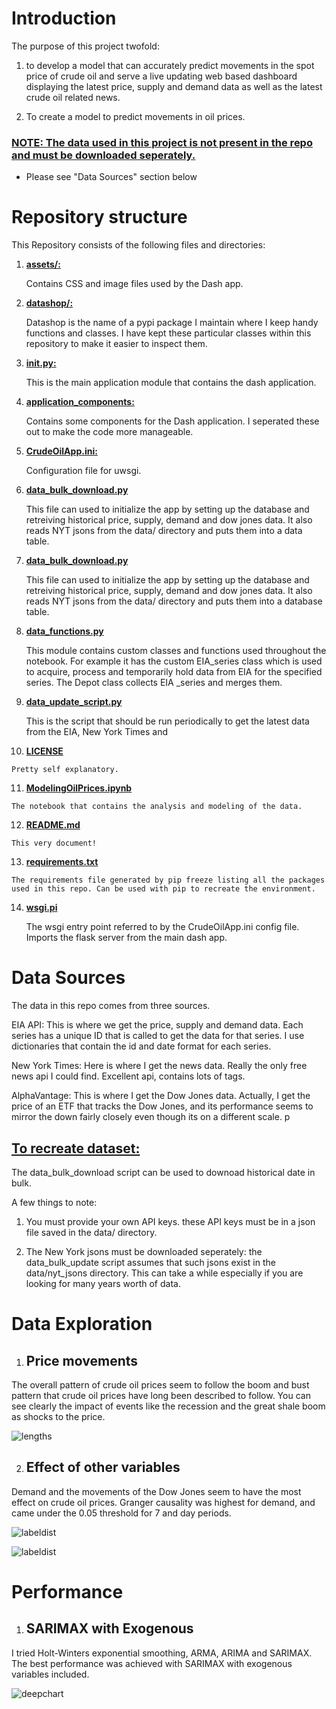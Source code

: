 # __Introduction__
 
The purpose of this project twofold: 

1. to develop a model that can accurately predict movements in the spot price of crude oil and serve a live updating web based dashboard displaying the latest price, supply and demand data as well as the latest crude oil related news. 

2. To create a model to predict movements in oil prices. 


### __<ins> NOTE: The data used in this project is not present in the repo and must be downloaded seperately.__

- Please see "Data Sources" section below
 
# __Repository structure__
 
This Repository consists of the following files and directories:
 
1. __<ins>assets/:__

    Contains CSS and image files used by the Dash app. 
 
2. __<ins>datashop/:__
      
    Datashop is the name of a pypi package I maintain where I keep handy functions and classes. I have kept these particular classes within this repository to make it easier to inspect them. 

3. __<ins>__init__.py:__

    This is the main application module that contains the dash application. 
 
4. __<ins>application_components:__
 
    Contains some components for the Dash application. I seperated these out to make the code more manageable.  
 
5. __<ins>CrudeOilApp.ini:__

    Configuration file for uwsgi.

6. __<ins>data_bulk_download.py__

    This file can used to initialize the app by setting up the database and retreiving historical price, supply, demand and dow jones data. It also reads NYT jsons from the data/ directory and puts them into a data table. 

7. __<ins>data_bulk_download.py__

    This file can used to initialize the app by setting up the database and retreiving historical price, supply, demand and dow jones data. It also reads NYT jsons from the data/ directory and puts them into a database table.

 8. __<ins>data_functions.py__

    This module contains custom classes and functions used throughout the notebook. For example it has the custom EIA_series class which is used to acquire, process and temporarily hold data from EIA for the specified series. The Depot class collects EIA _series and merges them. 

 9. __<ins>data_update_script.py__

    This is the script that should be run periodically to get the latest data from the EIA, New York Times and 

 10. __<ins>LICENSE__

    Pretty self explanatory.

 11. __<ins>ModelingOilPrices.ipynb__

    The notebook that contains the analysis and modeling of the data. 

 12. __<ins>README.md__

    This very document!

 13. __<ins>requirements.txt__

    The requirements file generated by pip freeze listing all the packages used in this repo. Can be used with pip to recreate the environment. 

14. __<ins>wsgi.pi__

    The wsgi entry point referred to by the CrudeOilApp.ini config file. Imports the flask server from the main dash app. 


 
# __Data Sources__
 
The data in this repo comes from three sources. 

EIA API: This is where we get the price, supply and demand data. Each series has a unique ID that is called to get the data for that series. I use dictionaries that contain the id and date format for each series. 

New York Times: Here is where I get the news data. Really the only free news api I could find. Excellent api, contains lots of tags. 

AlphaVantage: This is where I get the Dow Jones data. Actually, I get the price of an ETF that tracks the Dow Jones, and its performance seems to mirror the down fairly closely even though its on a different scale. p
 
## <ins> To recreate dataset:

The data_bulk_download script can be used to downoad historical date in bulk. 

A few things to note:

1. You must provide your own API keys. these API keys must be in a json file saved in the data/ directory. 

2. The New York jsons must be downloaded seperately: the data_bulk_update script assumes that such jsons exist in the data/nyt_jsons directory. This can take a while especially if you are looking for many years worth of data. 

# Data Exploration


1. ## Price movements
The overall pattern of crude oil prices seem to follow the boom and bust pattern that crude oil prices have long been described to follow. You can see clearly the impact of events like the recession and the great shale boom as shocks to the price. 

![lengths](assets/crudeprice.png)


2. ## Effect of other variables

Demand and the movements of the Dow Jones seem to have the most effect on crude oil prices. Granger causality was highest for demand, and came under the 0.05 threshold for 7 and day periods. 


![labeldist](assets/demand.png)

![labeldist](assets/dow.png)

# Performance

1. ## SARIMAX with Exogenous
 
I tried Holt-Winters exponential smoothing, ARMA, ARIMA and SARIMAX. The best performance was achieved with SARIMAX with exogenous variables included.  

![deepchart](assets/sarimaxresults.png)






